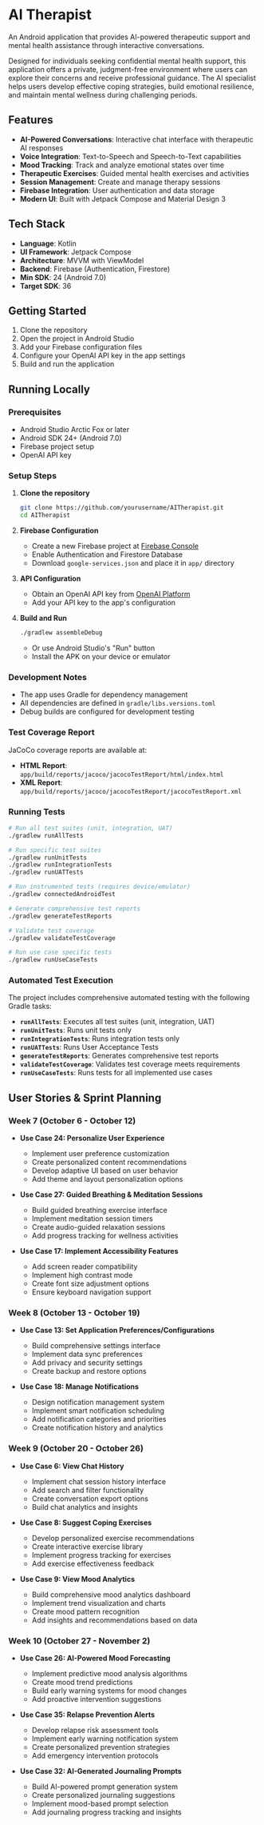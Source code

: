 # AI Therapist

An Android application that provides AI-powered therapeutic support and mental health assistance through interactive conversations.

Designed for individuals seeking confidential mental health support, this application offers a private, judgment-free environment where users can explore their concerns and receive professional guidance. The AI specialist helps users develop effective coping strategies, build emotional resilience, and maintain mental wellness during challenging periods.

## Features

- **AI-Powered Conversations**: Interactive chat interface with therapeutic AI responses
- **Voice Integration**: Text-to-Speech and Speech-to-Text capabilities
- **Mood Tracking**: Track and analyze emotional states over time
- **Therapeutic Exercises**: Guided mental health exercises and activities
- **Session Management**: Create and manage therapy sessions
- **Firebase Integration**: User authentication and data storage
- **Modern UI**: Built with Jetpack Compose and Material Design 3

## Tech Stack

- **Language**: Kotlin
- **UI Framework**: Jetpack Compose
- **Architecture**: MVVM with ViewModel
- **Backend**: Firebase (Authentication, Firestore)
- **Min SDK**: 24 (Android 7.0)
- **Target SDK**: 36

## Getting Started

1. Clone the repository
2. Open the project in Android Studio
3. Add your Firebase configuration files
4. Configure your OpenAI API key in the app settings
5. Build and run the application

## Running Locally

### Prerequisites
- Android Studio Arctic Fox or later
- Android SDK 24+ (Android 7.0)
- Firebase project setup
- OpenAI API key

### Setup Steps
1. **Clone the repository**
   ```bash
   git clone https://github.com/yourusername/AITherapist.git
   cd AITherapist
   ```

2. **Firebase Configuration**
   - Create a new Firebase project at [Firebase Console](https://console.firebase.google.com/)
   - Enable Authentication and Firestore Database
   - Download `google-services.json` and place it in `app/` directory

3. **API Configuration**
   - Obtain an OpenAI API key from [OpenAI Platform](https://platform.openai.com/)
   - Add your API key to the app's configuration

4. **Build and Run**
   ```bash
   ./gradlew assembleDebug
   ```
   - Or use Android Studio's "Run" button
   - Install the APK on your device or emulator

### Development Notes
- The app uses Gradle for dependency management
- All dependencies are defined in `gradle/libs.versions.toml`
- Debug builds are configured for development testing

### Test Coverage Report
JaCoCo coverage reports are available at:
- **HTML Report**: `app/build/reports/jacoco/jacocoTestReport/html/index.html`
- **XML Report**: `app/build/reports/jacoco/jacocoTestReport/jacocoTestReport.xml`

### Running Tests
```bash
# Run all test suites (unit, integration, UAT)
./gradlew runAllTests

# Run specific test suites
./gradlew runUnitTests
./gradlew runIntegrationTests
./gradlew runUATTests

# Run instrumented tests (requires device/emulator)
./gradlew connectedAndroidTest

# Generate comprehensive test reports
./gradlew generateTestReports

# Validate test coverage
./gradlew validateTestCoverage

# Run use case specific tests
./gradlew runUseCaseTests
```

### Automated Test Execution
The project includes comprehensive automated testing with the following Gradle tasks:

- **`runAllTests`**: Executes all test suites (unit, integration, UAT)
- **`runUnitTests`**: Runs unit tests only
- **`runIntegrationTests`**: Runs integration tests only  
- **`runUATTests`**: Runs User Acceptance Tests
- **`generateTestReports`**: Generates comprehensive test reports
- **`validateTestCoverage`**: Validates test coverage meets requirements
- **`runUseCaseTests`**: Runs tests for all implemented use cases

## User Stories & Sprint Planning

### Week 7 (October 6 - October 12)
- **Use Case 24: Personalize User Experience**
  - Implement user preference customization
  - Create personalized content recommendations
  - Develop adaptive UI based on user behavior
  - Add theme and layout personalization options

- **Use Case 27: Guided Breathing & Meditation Sessions**
  - Build guided breathing exercise interface
  - Implement meditation session timers
  - Create audio-guided relaxation sessions
  - Add progress tracking for wellness activities

- **Use Case 17: Implement Accessibility Features**
  - Add screen reader compatibility
  - Implement high contrast mode
  - Create font size adjustment options
  - Ensure keyboard navigation support

### Week 8 (October 13 - October 19)
- **Use Case 13: Set Application Preferences/Configurations**
  - Build comprehensive settings interface
  - Implement data sync preferences
  - Add privacy and security settings
  - Create backup and restore options

- **Use Case 18: Manage Notifications**
  - Design notification management system
  - Implement smart notification scheduling
  - Add notification categories and priorities
  - Create notification history and analytics

### Week 9 (October 20 - October 26)
- **Use Case 6: View Chat History**
  - Implement chat session history interface
  - Add search and filter functionality
  - Create conversation export options
  - Build chat analytics and insights

- **Use Case 8: Suggest Coping Exercises**
  - Develop personalized exercise recommendations
  - Create interactive exercise library
  - Implement progress tracking for exercises
  - Add exercise effectiveness feedback

- **Use Case 9: View Mood Analytics**
  - Build comprehensive mood analytics dashboard
  - Implement trend visualization and charts
  - Create mood pattern recognition
  - Add insights and recommendations based on data

### Week 10 (October 27 - November 2)
- **Use Case 26: AI-Powered Mood Forecasting**
  - Implement predictive mood analysis algorithms
  - Create mood trend predictions
  - Build early warning systems for mood changes
  - Add proactive intervention suggestions

- **Use Case 35: Relapse Prevention Alerts**
  - Develop relapse risk assessment tools
  - Implement early warning notification system
  - Create personalized prevention strategies
  - Add emergency intervention protocols

- **Use Case 32: AI-Generated Journaling Prompts**
  - Build AI-powered prompt generation system
  - Create personalized journaling suggestions
  - Implement mood-based prompt selection
  - Add journaling progress tracking and insights




